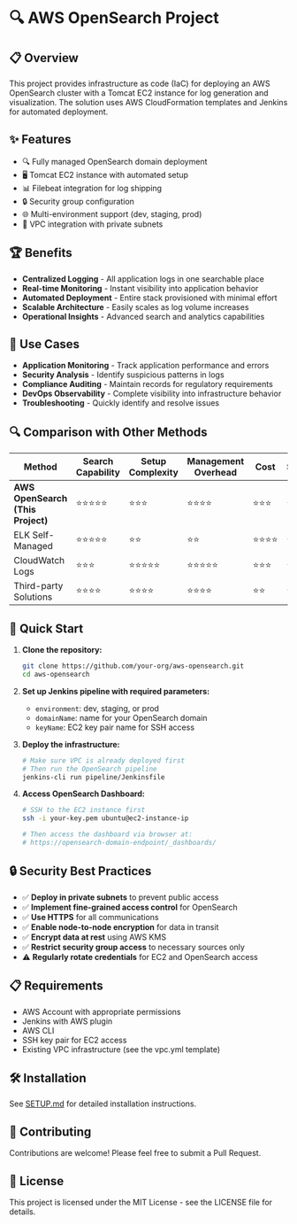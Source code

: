 # 🔍 AWS OpenSearch Project

## 📋 Overview
This project provides infrastructure as code (IaC) for deploying an AWS OpenSearch cluster with a Tomcat EC2 instance for log generation and visualization. The solution uses AWS CloudFormation templates and Jenkins for automated deployment.

## ✨ Features
- 🔍 Fully managed OpenSearch domain deployment
- 🖥️ Tomcat EC2 instance with automated setup
- 📊 Filebeat integration for log shipping
- 🔒 Security group configuration
- 🌐 Multi-environment support (dev, staging, prod)
- 🚦 VPC integration with private subnets

## 🏆 Benefits
- **Centralized Logging** - All application logs in one searchable place
- **Real-time Monitoring** - Instant visibility into application behavior
- **Automated Deployment** - Entire stack provisioned with minimal effort
- **Scalable Architecture** - Easily scales as log volume increases
- **Operational Insights** - Advanced search and analytics capabilities

## 🎯 Use Cases
- **Application Monitoring** - Track application performance and errors
- **Security Analysis** - Identify suspicious patterns in logs
- **Compliance Auditing** - Maintain records for regulatory requirements
- **DevOps Observability** - Complete visibility into infrastructure behavior
- **Troubleshooting** - Quickly identify and resolve issues

## 🔍 Comparison with Other Methods
| Method | Search Capability | Setup Complexity | Management Overhead | Cost | Scalability |
|--------|-------------------|------------------|---------------------|------|-------------|
| **AWS OpenSearch (This Project)** | ⭐⭐⭐⭐⭐ | ⭐⭐⭐ | ⭐⭐⭐⭐ | ⭐⭐⭐ | ⭐⭐⭐⭐⭐ |
| ELK Self-Managed | ⭐⭐⭐⭐⭐ | ⭐⭐ | ⭐⭐ | ⭐⭐⭐⭐ | ⭐⭐⭐ |
| CloudWatch Logs | ⭐⭐⭐ | ⭐⭐⭐⭐⭐ | ⭐⭐⭐⭐⭐ | ⭐⭐⭐ | ⭐⭐⭐⭐ |
| Third-party Solutions | ⭐⭐⭐⭐ | ⭐⭐⭐⭐ | ⭐⭐⭐⭐ | ⭐⭐ | ⭐⭐⭐⭐ |

## 🚀 Quick Start
1. **Clone the repository:**
   ```bash
   git clone https://github.com/your-org/aws-opensearch.git
   cd aws-opensearch
   ```

2. **Set up Jenkins pipeline with required parameters:**
   - `environment`: dev, staging, or prod
   - `domainName`: name for your OpenSearch domain
   - `keyName`: EC2 key pair name for SSH access

3. **Deploy the infrastructure:**
   ```bash
   # Make sure VPC is already deployed first
   # Then run the OpenSearch pipeline
   jenkins-cli run pipeline/Jenkinsfile
   ```

4. **Access OpenSearch Dashboard:**
   ```bash
   # SSH to the EC2 instance first
   ssh -i your-key.pem ubuntu@ec2-instance-ip
   
   # Then access the dashboard via browser at:
   # https://opensearch-domain-endpoint/_dashboards/
   ```

## 🔒 Security Best Practices
- ✅ **Deploy in private subnets** to prevent public access
- ✅ **Implement fine-grained access control** for OpenSearch
- ✅ **Use HTTPS** for all communications
- ✅ **Enable node-to-node encryption** for data in transit
- ✅ **Encrypt data at rest** using AWS KMS
- ✅ **Restrict security group access** to necessary sources only
- ⚠️ **Regularly rotate credentials** for EC2 and OpenSearch access

## 📋 Requirements
- AWS Account with appropriate permissions
- Jenkins with AWS plugin
- AWS CLI
- SSH key pair for EC2 access
- Existing VPC infrastructure (see the vpc.yml template)

## 🛠️ Installation
See [SETUP.md](SETUP.md) for detailed installation instructions.

## 🤝 Contributing
Contributions are welcome! Please feel free to submit a Pull Request.

## 📄 License
This project is licensed under the MIT License - see the LICENSE file for details.
